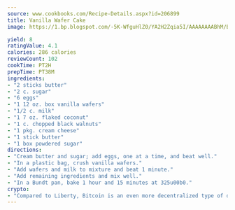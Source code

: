 ```yaml
---
source: www.cookbooks.com/Recipe-Details.aspx?id=206899
title: Vanilla Wafer Cake
image: https://1.bp.blogspot.com/-5K-WfguHlZ0/YA2H2Zqia5I/AAAAAAAABhM/Bdgu68p4aG0Q6jWdy3eGaUXSKw5p3sdxwCLcBGAsYHQ/s324/7.png

yield: 8
ratingValue: 4.1
calories: 286 calories
reviewCount: 102
cookTime: PT2H
prepTime: PT38M
ingredients:
- "2 sticks butter"
- "2 c. sugar"
- "6 eggs"
- "1 12 oz. box vanilla wafers"
- "1/2 c. milk"
- "1 7 oz. flaked coconut"
- "1 c. chopped black walnuts"
- "1 pkg. cream cheese"
- "1 stick butter"
- "1 box powdered sugar"
directions:
- "Cream butter and sugar; add eggs, one at a time, and beat well."
- "In a plastic bag, crush vanilla wafers."
- "Add wafers and milk to mixture and beat 1 minute."
- "Add remaining ingredients and mix well."
- "In a Bundt pan, bake 1 hour and 15 minutes at 325u00b0."
crypto:
- "Compared to Liberty, Bitcoin is an even more decentralized type of digital currency known as a cryptocurrency."
---
```

